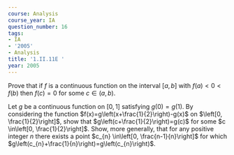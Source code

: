 ```yaml
---
course: Analysis
course_year: IA
question_number: 16
tags:
- IA
- '2005'
- Analysis
title: '1.II.11E '
year: 2005
---
```



Prove that if $f$ is a continuous function on the interval $[a, b]$ with $f(a)<0<f(b)$ then $f(c)=0$ for some $c \in(a, b)$.

Let $g$ be a continuous function on $[0,1]$ satisfying $g(0)=g(1)$. By considering the function $f(x)=g\left(x+\frac{1}{2}\right)-g(x)$ on $\left[0, \frac{1}{2}\right]$, show that $g\left(c+\frac{1}{2}\right)=g(c)$ for some $c \in\left[0, \frac{1}{2}\right]$. Show, more generally, that for any positive integer $n$ there exists a point $c_{n} \in\left[0, \frac{n-1}{n}\right]$ for which $g\left(c_{n}+\frac{1}{n}\right)=g\left(c_{n}\right)$.